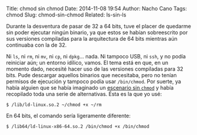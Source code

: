 Title: chmod sin chmod
Date: 2014-11-08 19:54
Author: Nacho Cano
Tags: chmod
Slug: chmod-sin-chmod
Related: ls-sin-ls

Durante la desventura de pasar de 32 a 64 bits, tuve el placer de quedarme sin
poder ejecutar ningún binario, ya que estos se habían sobreescrito por sus
versiones compiladas para la arquitectura de 64 bits mientras aún continuaba
con la de 32.

Ni `ls`, ni `rm`, ni `mv`, ni `cp`, ni `dpkg`... nada. Ni tampoco USB, ni
`ssh`, y no podía reiniciar aún; un entorno idílico, vamos. El tema está en
que, en un momento dado, necesité hacer uso de las versiones compiladas para 32
bits. Pude descargar aquellos binarios que necesitaba, pero no tenían permisos
de ejecución y tampoco podía usar `/bin/chmod`. Por suerte, ya había alguien
que se había imaginado un [escenario sin `chmod`][escenario sin chmod] y había
recopilado toda una serie de alternativas. Ésta es la que yo usé:

    $ /lib/ld-linux.so.2 ~/chmod +x ~/rm

En 64 bits, el comando sería ligeramente diferente:

    $ /lib64/ld-linux-x86-64.so.2 /bin/chmod +x /bin/chmod

  [escenario sin chmod]: http://www.slideshare.net/cog/chmod-x-chmod
    "escenario sin chmod"
